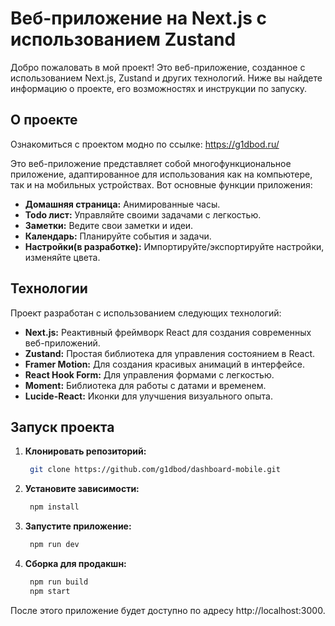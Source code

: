 # Веб-приложение на Next.js с использованием Zustand

Добро пожаловать в мой проект! Это веб-приложение, созданное с использованием Next.js, Zustand и других технологий. Ниже вы найдете информацию о проекте, его возможностях и инструкции по запуску.

## О проекте

Ознакомиться с проектом модно по ссылке: https://g1dbod.ru/

Это веб-приложение представляет собой многофункциональное приложение, адаптированное для использования как на компьютере, так и на мобильных устройствах. Вот основные функции приложения:

- **Домашняя страница:** Анимированные часы.
- **Todo лист:** Управляйте своими задачами с легкостью.
- **Заметки:** Ведите свои заметки и идеи.
- **Календарь:** Планируйте события и задачи.
- **Настройки(в разработке):** Импортируйте/экспортируйте настройки, изменяйте цвета.

## Технологии

Проект разработан с использованием следующих технологий:

- **Next.js:** Реактивный фреймворк React для создания современных веб-приложений.
- **Zustand:** Простая библиотека для управления состоянием в React.
- **Framer Motion:** Для создания красивых анимаций в интерфейсе.
- **React Hook Form:** Для управления формами с легкостью.
- **Moment:** Библиотека для работы с датами и временем.
- **Lucide-React:** Иконки для улучшения визуального опыта.

## Запуск проекта

1. **Клонировать репозиторий:**
   ```bash
    git clone https://github.com/g1dbod/dashboard-mobile.git
   ```
2. **Установите зависимости:**
   ```bash
    npm install
   ```
3. **Запустите приложение:**
   ```bash
    npm run dev
   ```
4. **Сборка для продакшн:**
   ```bash
    npm run build
    npm start
   ```

После этого приложение будет доступно по адресу http://localhost:3000.

